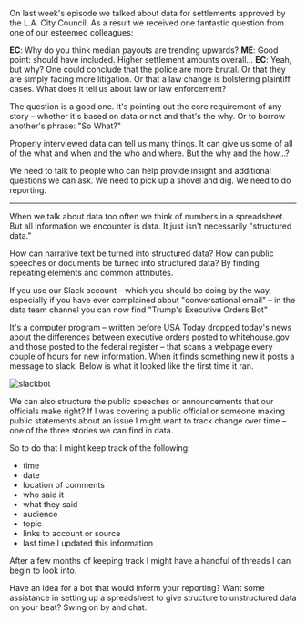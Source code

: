 On last week's episode we talked about data for settlements approved by the L.A. City Council. As a result we received one fantastic question from one of our esteemed colleagues:

**EC**: Why do you think median payouts are trending upwards?
**ME**: Good point: should have included. Higher settlement amounts overall…
**EC**: Yeah, but why? One could conclude that the police are more brutal. Or that they are simply facing more litigation. Or that a law change is bolstering plaintiff cases. What does it tell us about law or law enforcement?

The question is a good one. It's pointing out the core requirement of any story – whether it's based on data or not and that's the why. Or to borrow another's phrase: "So What?"

Properly interviewed data can tell us many things. It can give us some of all of the what and when and the who and where. But the why and the how…?

We need to talk to people who can help provide insight and additional questions we can ask. We need to pick up a shovel and dig. We need to do reporting.

----

When we talk about data too often we think of numbers in a spreadsheet. But all information we encounter is data. It just isn't necessarily "structured data."

How can narrative text be turned into structured data? How can public speeches or documents be turned into structured data? By finding repeating elements and common attributes.

If you use our Slack account – which you should be doing by the way, especially if you have ever complained about "conversational email" – in the data team channel you can now find "Trump's Executive Orders Bot"

It's a computer program – written before USA Today dropped today's news about the differences between executive orders posted to whitehouse.gov and those posted to the federal register – that scans a webpage every couple of hours for new information. When it finds something new it posts a message to slack. Below is what it looked like the first time it ran.

![slackbot](images/trump_exec_order_slack_bot.png)

We can also structure the public speeches or announcements that our officials make right? If I was covering a public official or someone making public statements about an issue I might want to track change over time – one of the three stories we can find in data.

So to do that I might keep track of the following:

* time
* date
* location of comments
* who said it
* what they said
* audience
* topic
* links to account or source
* last time I updated this information

After a few months of keeping track I might have a handful of threads I can begin to look into.

Have an idea for a bot that would inform your reporting? Want some assistance in setting up a spreadsheet to give structure to unstructured data on your beat?  Swing on by and chat.
